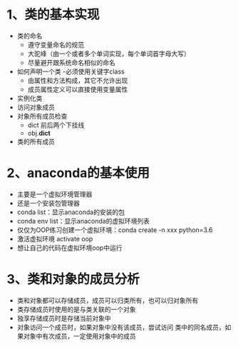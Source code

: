# 1、类的基本实现
- 类的命名
    - 遵守变量命名的规范
    - 大驼峰（由一个或者多个单词实现，每个单词首字母大写）
    - 尽量避开跟系统命名相似的命名
- 如何声明一个类
    -必须使用关键字class
    - 由属性和方法构成，其它不允许出现
    - 成员属性定义可以直接使用变量属性
- 实例化类
- 访问对象成员
- 对象所有成员检查
    - dict 前后两个下挂线
    - obj.__dict__
- 类的所有成员
# 2、anaconda的基本使用
- 主要是一个虚拟环境管理器
- 还是一个安装包管理器
- conda list：显示anaconda的安装的包
- conda env list：显示anaconda的虚拟环境列表
- 仅仅为OOP练习创建一个虚拟环境：conda create -n xxx python=3.6
- 激活虚拟环境 activate oop
- 想让自己的代码在虚拟环境oop中运行
# 3、类和对象的成员分析
-  类和对象都可以存储成员，成员可以归类所有，也可以归对象所有
- 类存储成员时使用的是与类关联的一个对象
- 独享存储成员时是存储当前对象中
- 对象访问一个成员时，如果对象中没有该成员，尝试访问
  类中的同名成员，如果对象中有次成员，一定使用对象中的成员
  

